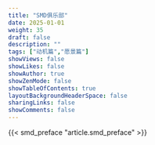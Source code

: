 ```yaml
---
title: "SMD俱乐部"
date: 2025-01-01
weight: 35
draft: false
description: ""
tags: ["动机篇","愿景篇"]
showViews: false
showLikes: false
showAuthor: true
showZenMode: false
showTableOfContents: true
layoutBackgroundHeaderSpace: false
sharingLinks: false
showComments: false
---
```


{{< smd_preface "article.smd_preface" >}}
